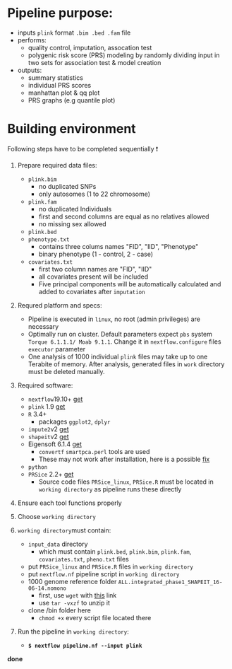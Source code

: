 # Pipeline purpose:
 - inputs ```plink``` format ```.bim .bed .fam``` file
 - performs:
   - quality control, imputation, assocation test
   - polygenic risk score (PRS) modeling by randomly dividing input in two sets for association test & model creation
 - outputs:
   - summary statistics
   - individual PRS scores
   - manhattan plot & qq plot
   - PRS graphs (e.g quantile plot)




 
# Building environment

Following steps have to be completed sequentially :heavy_exclamation_mark: 


1. Prepare required data files:
    - ```plink.bim```
      - no duplicated SNPs
      - only autosomes (1 to 22 chromosome)
    - ```plink.fam```
      - no duplicated Individuals
      - first and second columns are equal as no relatives allowed
      - no missing sex allowed
    - ```plink.bed```
    - ```phenotype.txt```
      - contains three colums names "FID", "IID", "Phenotype"
      - binary phenotype (1 - control, 2 - case)
    - ```covariates.txt```
      - first two column names are "FID", "IID"
      - all covariates present will be included
      - Five principal components will be automatically calculated and added to covariates after ```imputation```

2. Requred platform and specs:
    - Pipeline is executed in ```linux```, no root (admin privileges) are necessary
    - Optimally run on cluster. Default parameters expect ```pbs``` system ```Torque 6.1.1.1/ Moab 9.1.1```. Change it in ```nextflow.configure``` files ```executor``` parameter
    - One analysis of 1000 individual ```plink``` files may take up to one Terabite of memory. After analysis, generated files in ```work``` directory must be deleted manually.
    
3. Required software:
    - ```nextflow```19.10+ [get](https://www.nextflow.io/docs/latest/getstarted.html)
    - ```plink``` 1.9 [get](https://www.cog-genomics.org/plink/)
    - ```R``` 3.4+
      - packages ```ggplot2```, ```dplyr```
    - ```impute2```v2 [get](https://mathgen.stats.ox.ac.uk/impute/impute_v2.html)
    - ```shapeit```v2 [get](https://mathgen.stats.ox.ac.uk/genetics_software/shapeit/shapeit.html)
    - Eigensoft 6.1.4 [get](https://data.broadinstitute.org/alkesgroup/EIGENSOFT/)
      - ```convertf``` ```smartpca.perl``` tools are used
      - These may not work after installation, here is a possible [fix](https://www.biostars.org/p/173436/)
    - ```python```
    - ```PRSice``` 2.2+ [get](https://www.prsice.info/#executable-downloads)
      - Source code files ```PRSice_linux```, ```PRSice.R``` must be located in ```working directory``` as pipeline runs these directly

4. Ensure each tool functions properly
5. Choose ```working directory```
6. ```working directory```must contain:
    - ```input_data``` directory
      - which must contain ```plink.bed```, ```plink.bim```, ```plink.fam```, ```covariates.txt```, ```pheno.txt``` files
    - put ```PRSice_linux``` and ```PRSice.R``` files in ```working directory```
    - put ```nextflow.nf``` pipeline script in ```working directory```
    - 1000 genome reference folder ```ALL.integrated_phase1_SHAPEIT_16-06-14.nomono```
      - first, use ```wget``` with [this](https://mathgen.stats.ox.ac.uk/impute/ALL.integrated_phase1_SHAPEIT_16-06-14.nomono.tgz) link
      - use ```tar -vxzf``` to unzip it
    - clone /bin folder here
      - ```chmod +x``` every script file located there

7. Run the pipeline in ```working directory```: 
    - **```$ nextflow pipeline.nf --input plink```**
    
**done**
      
    
    

  

